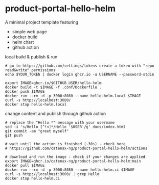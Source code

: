 # product-portal-hello-helm

A minimal project template featuring
- simple web page
- docker build
- helm chart
- github action


local build & publish & run

    # go to https://github.com/settings/tokens create a token with "repo read&write" permissions
    echo $YOUR_TOKEN | docker login ghcr.io -u USERNAME --password-stdin

    export IMAGE=ghcr.io/$GITHUB_USER/hello-helm
    docker build -t $IMAGE -f .conf/Dockerfile .
    docker push $IMAGE
    docker run --rm -d -p 3000:8080 --name hello-helm.local $IMAGE
    curl -s http://localhost:3000/
    docker stop hello-helm.local


change content and publish through github action

    # replace the "Hello *" message with your username
    sed -i 's/Hello [^!<]*/Hello '$USER'/g' docs/index.html
    git commit -am "greet myself"
    git push

    # wait until the action is finished (~30s) - check here
    # https://github.com/catenax-ng/product-portal-hello-helm/actions

    # download and run the image - check if your changes are applied
    export IMAGE=ghcr.io/catenax-ng/product-portal-hello-helm:main
    docker pull $IMAGE
    docker run --rm -d -p 3000:8080 --name hello-helm.ci $IMAGE
    curl -s http://localhost:3000/ | grep Hello
    docker stop hello-helm.ci

